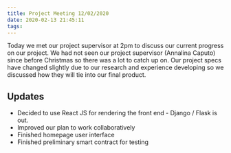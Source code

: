 ```yaml
---
title: Project Meeting 12/02/2020
date: 2020-02-13 21:45:11
tags:
---
```


Today we met our project supervisor at 2pm to discuss our current progress on our project. We had not seen our project supervisor (Annalina Caputo) since before Christmas so there was a lot to catch up on. Our project specs have changed slightly due to our research and experience developing so we discussed how they will tie into our final product. 

## Updates

- Decided to use React JS for rendering the front end - Django / Flask is out.
- Improved our plan to work collaboratively
- Finished homepage user interface
- Finished preliminary smart contract for testing

